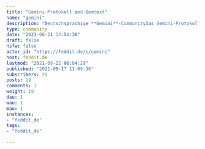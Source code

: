 ```yaml
---
title: "Gemini-Protokoll und Gemtext" 
name: "gemini"
description: "Deutschsprachige **Gemini**-CommunityDas Gemini-Protokoll ist ein Netzwerkprotokoll zum verschlüsselten Abrufen von Dokumenten über das Internet, das Einfachheit, Datenschutz und textorientierte Inhalte in den Vordergrund stellt.- [Was ist Gemini?](https://was-ist-gemini.de/)- [Was ist der Geminispace?](https://de.wikipedia.org/wiki/Geminispace)"
type: community
date: "2023-06-21 14:54:36"
draft: false
nsfw: false
actor_id: "https://feddit.de/c/gemini"
host: feddit.de
lastmod: "2021-09-22 06:04:29"
published: "2021-09-17 11:09:36"
subscribers: 25
posts: 19
comments: 1
weight: 19
dau: 1
wau: 1
mau: 1
instances:
- "feddit_de"
tags: 
- "feddit_de"

---
```

